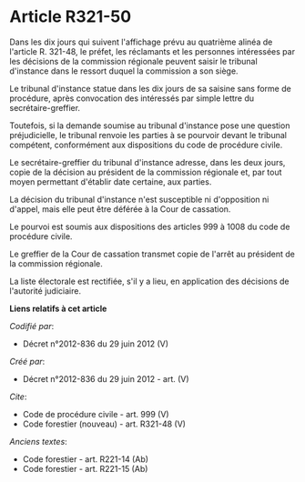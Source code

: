 # Article R321-50

Dans les dix jours qui suivent l'affichage prévu au quatrième alinéa de l'article R. 321-48, le préfet, les réclamants et les
personnes intéressées par les décisions de la commission régionale peuvent saisir le tribunal d'instance dans le ressort
duquel la commission a son siège. 

Le tribunal d'instance statue dans les dix jours de sa saisine sans forme de procédure, après convocation des intéressés par
simple lettre du secrétaire-greffier. 

Toutefois, si la demande soumise au tribunal d'instance pose une question préjudicielle, le tribunal renvoie les parties à se
pourvoir devant le tribunal compétent, conformément aux dispositions du code de procédure civile. 

Le secrétaire-greffier du tribunal d'instance adresse, dans les deux jours, copie de la décision au président de la
commission régionale et, par tout moyen permettant d'établir date certaine, aux parties. 

La décision du tribunal d'instance n'est susceptible ni d'opposition ni d'appel, mais elle peut être déférée à la Cour de
cassation. 

Le pourvoi est soumis aux dispositions des articles 999 à 1008 du code de procédure civile. 

Le greffier de la Cour de cassation transmet copie de l'arrêt au président de la commission régionale. 

La liste électorale est rectifiée, s'il y a lieu, en application des décisions de l'autorité judiciaire.

**Liens relatifs à cet article**

_Codifié par_:

  - Décret n°2012-836 du 29 juin 2012 (V)

_Créé par_:

  - Décret n°2012-836 du 29 juin 2012 - art. (V)

_Cite_:

  - Code de procédure civile - art. 999 (V)
  - Code forestier (nouveau) - art. R321-48 (V)

_Anciens textes_:

  - Code forestier - art. R221-14 (Ab)
  - Code forestier - art. R221-15 (Ab)
